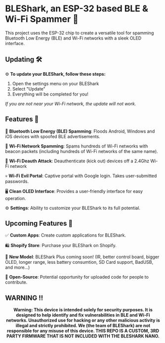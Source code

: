 # BLEShark, an ESP-32 based BLE & Wi-Fi Spammer 📶

This project uses the ESP-32 chip to create a versatile tool for spamming Bluetooth Low Energy (BLE) and Wi-Fi networks with a sleek OLED interface. 

## Updating 🛠️

⚙️ **To update your BLEShark, follow these steps:**
1. Open the settings menu on your BLEShark
2. Select "Update"
3. Everything will be completed for you!

*If you are not near your Wi-Fi network, the update will not work.*

## Features 🚀

🔋 **Bluetooth Low Energy (BLE) Spamming**: Floods Android, Windows and iOS devices with spoofed BLE advertisements.

📶 **Wi-Fi Network Spamming**: Spams hundreds of Wi-Fi networks with beacon packets (including hundreds of Wi-Fi networks of the same name).

🚫 **Wi-Fi Deauth Attack**: Deauthenticate (kick out) devices off a 2.4Ghz Wi-Fi network

💀 **Wi-Fi Evil Portal**: Captive portal with Google login. Takes user-submitted passwords.

🖥️ **Clean OLED Interface**: Provides a user-friendly interface for easy operation.

⚙️ **Settings**: Ability to customize your BLEShark to its full potential.

## Upcoming Features 🎉

✅ **Custom Apps**: Create custom applications for BLEShark.

🛍️ **Shopify Store**: Purchase your BLEShark on Shopify.

📰 **New Model**: BLEShark Plus coming soon! (IR, better control board, bigger OLED, longer range, less battery consumtion, SD Card support, BadUSB, and more...)  

🙌 **Open-Source**: Potential opportunity for uploaded code for people to contribute.

## WARNING ‼️

<p align="center">
<strong>
  Warning: This device is intended solely for security purposes. It is designed to help identify and fix vulnerabilities in BLE and Wi-Fi networks. Unauthorized use for hacking or any other malicious activity is illegal and strictly prohibited. We (the team of BLEShark) are not responsible for any misuse of this device. THIS REPO IS A CUSTOM, 3RD PARTY FIRMWARE THAT IS NOT INCLUDED WITH THE BLESHARK NANO.</strong>
</p>


